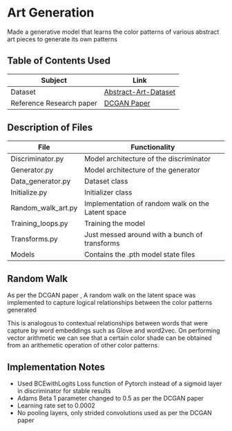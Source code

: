 # Art Generation

Made a generative model that learns the color patterns of various abstract art pieces to generate its own patterns

## Table of Contents Used

| Subject                  | Link                     |
| ------------------------ | ------------------------ |
| Dataset                  | [Abstract-Art-Dataset]() |
| Reference Research paper | [DCGAN Paper]()          |

## Description of Files

| File               | Functionality                                     |
| ------------------ | ------------------------------------------------- |
| Discriminator.py   | Model architecture of the discriminator           |
| Generator.py       | Model architecture of the generator               |
| Data_generator.py  | Dataset class                                     |
| Initialize.py      | Initializer class                                 |
| Random_walk_art.py | Implementation of random walk on the Latent space |
| Training_loops.py  | Training the model                                |
| Transforms.py      | Just messed around with a bunch of transforms     |
| Models             | Contains the .pth model state files               |

## Random Walk

As per the DCGAN paper , A random walk on the latent space was implemented to capture logical relationships between the color patterns generated

This is analogous to contextual relationships between words that were capture by word embeddings such as Glove and word2vec. On performing vector arithmetic we can see that a certain color shade can be obtained from an arithemetic operation of other color patterns.

## Implementation Notes

- Used BCEwithLogits Loss function of Pytorch instead of a sigmoid layer in discriminator for stable results
- Adams Beta 1 parameter changed to 0.5 as per the DCGAN paper
- Learning rate set to 0.0002
- No pooling layers, only strided convolutions used as per the DCGAN paper
